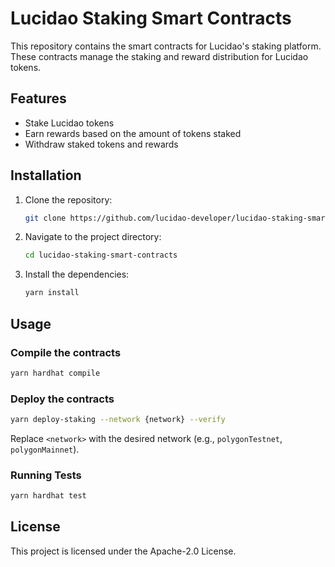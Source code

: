 
# Lucidao Staking Smart Contracts

This repository contains the smart contracts for Lucidao's staking platform. These contracts manage the staking and reward distribution for Lucidao tokens.

## Features

- Stake Lucidao tokens
- Earn rewards based on the amount of tokens staked
- Withdraw staked tokens and rewards

## Installation

1. Clone the repository:
   ```sh
   git clone https://github.com/lucidao-developer/lucidao-staking-smart-contracts.git
   ```

2. Navigate to the project directory:
   ```sh
   cd lucidao-staking-smart-contracts
   ```

3. Install the dependencies:
   ```sh
   yarn install
   ```

## Usage

### Compile the contracts

```sh
yarn hardhat compile
```

### Deploy the contracts

```sh
yarn deploy-staking --network {network} --verify
```

Replace `<network>` with the desired network (e.g., `polygonTestnet`, `polygonMainnet`).

### Running Tests

```sh
yarn hardhat test
```

## License

This project is licensed under the Apache-2.0 License.
